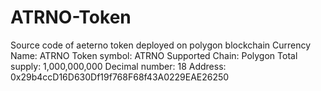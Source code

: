 # ATRNO-Token
Source code of aeterno token deployed on polygon blockchain
Currency Name: ATRNO
Token symbol: ATRNO
Supported Chain: Polygon
Total supply: 1,000,000,000
Decimal number: 18
Address: 0x29b4ccD16D630Df19f768F68f43A0229EAE26250
